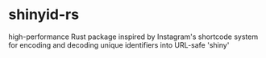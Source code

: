 # shinyid-rs
high-performance Rust package inspired by Instagram's shortcode system for encoding and decoding unique identifiers into URL-safe 'shiny'
